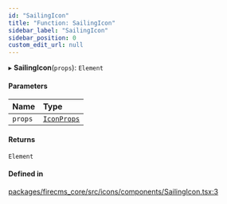 ```yaml
---
id: "SailingIcon"
title: "Function: SailingIcon"
sidebar_label: "SailingIcon"
sidebar_position: 0
custom_edit_url: null
---
```


▸ **SailingIcon**(`props`): `Element`

#### Parameters

| Name | Type |
| :------ | :------ |
| `props` | [`IconProps`](../types/IconProps.md) |

#### Returns

`Element`

#### Defined in

[packages/firecms_core/src/icons/components/SailingIcon.tsx:3](https://github.com/FireCMSco/firecms/blob/d45f3739/packages/firecms_core/src/icons/components/SailingIcon.tsx#L3)
